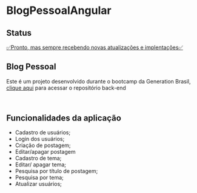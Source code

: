 # BlogPessoalAngular

<h2>Status</h2>
<a href="https://redeantonias.netlify.app/" target="_blank">✅Pronto, mas sempre recebendo novas atualizações e implentações✅</a> 

<p align="center">
<a target="_blank" href="https://redeantonias.netlify.app/>
  <img src="https://i.imgur.com/JWtPQ50.png" alt="Rede Antonias"/>
  </a>
</p>

<h2>Blog Pessoal</h2>
  Este é um projeto desenvolvido durante o bootcamp da Generation Brasil, <a href="https://github.com/sabinonatalia/backend-blog">clique aqui</a> para acessar o repositório back-end
<h2></h2>
<h4></h4>
<img alt="" src="">

<h2>Funcionalidades da aplicação</h2>
                                                                                                                      
- Cadastro de usuários;
- Login dos usuários;
- Criação de postagem;
- Editar/apagar postagem
- Cadastro de tema;
- Editar/ apagar tema;
- Pesquisa por título de postagem;
- Pesquisa por tema;
- Atualizar usuários;                                                                                  
                                                                                                                       
<a href="https://developer.mozilla.org/pt-BR/docs/Web/JavaScript"><img alt="" src="https://img.shields.io/badge/JavaScript-323330?style=for-the-badge&logo=javascript&logoColor=F7DF1E"/></a>
<a href="https://getbootstrap.com/"><img alt="" src="https://img.shields.io/badge/Bootstrap-563D7C?style=for-the-badge&logo=bootstrap&logoColor=white"/></a>
<a href="https://developer.mozilla.org/pt-BR/docs/Web/HTML"><img alt="" src="https://img.shields.io/badge/HTML-239120?style=for-the-badge&logo=html5&logoColor=white"/></a>
<a href="https://www.typescriptlang.org/"><img alt="" src="https://img.shields.io/badge/typescript%20-%23007ACC.svg?&style=for-the-badge&logo=typescript&logoColor=white"/></a>
<a href="https://developer.mozilla.org/pt-BR/docs/Web/CSS"><img alt="" src="https://img.shields.io/badge/CSS-239120?&style=for-the-badge&logo=css3&logoColor=white"/></a>
<a href="https://angular.io/"><img alt="" src="https://img.shields.io/badge/Angular-DD0031?style=for-the-badge&logo=angular&logoColor=white"/></a>
<a href="https://www.figma.com/"><img alt="" src="https://img.shields.io/badge/figma%20-%23F24E1E.svg?&style=for-the-badge&logo=figma&logoColor=white"/></a>
                                                                                                                                                      
